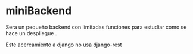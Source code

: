 # miniBackend
Sera un pequeño backend con limitadas funciones para estudiar como se hace un despliegue . 

Este acercamiento a django no usa django-rest 
